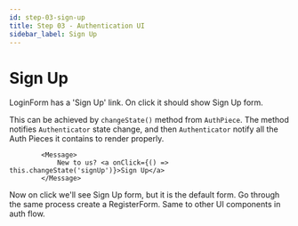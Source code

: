 ```yaml
---
id: step-03-sign-up
title: Step 03 - Authentication UI
sidebar_label: Sign Up
---
```


# Sign Up

LoginForm has a 'Sign Up' link. On click it should show Sign Up form.

This can be achieved by `changeState()` method from `AuthPiece`. The method notifies `Authenticator` state change, and then `Authenticator` notify all the Auth Pieces it contains to render properly.

```
        <Message>
            New to us? <a onClick={() => this.changeState('signUp')}>Sign Up</a>
        </Message>
```

Now on click we'll see Sign Up form, but it is the default form. Go through the same process create a RegisterForm. Same to other UI components in auth flow.
